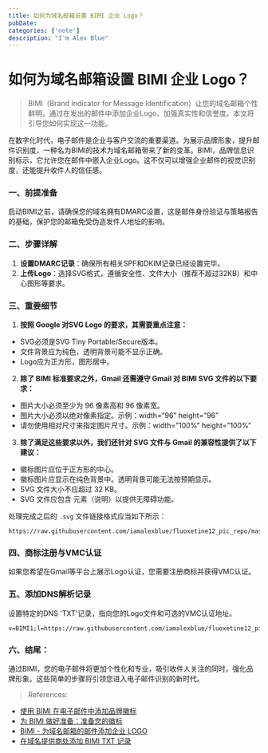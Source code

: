 ```yaml
---
title: 如何为域名邮箱设置 BIMI 企业 Logo？
pubDate:
categories: ['note']
description: "I'm Alex Blue"
---
```


# 如何为域名邮箱设置 BIMI 企业 Logo？

> BIMI（Brand Indicator for Message Identification）让您的域名邮箱个性鲜明，通过在发出的邮件中添加企业Logo，加强真实性和信誉度。本文将引导您如何实现这一功能。

在数字化时代，电子邮件是企业与客户交流的重要渠道。为展示品牌形象，提升邮件识别度，一种名为BIMI的技术为域名邮箱带来了新的变革。BIMI，品牌信息识别标示，它允许您在邮件中嵌入企业Logo。这不仅可以增强企业邮件的视觉识别度，还能提升收件人的信任感。

### 一、前提准备

启动BIMI之前，请确保您的域名拥有DMARC设置，这是邮件身份验证与策略报告的基础，保护您的邮箱免受伪造发件人地址的影响。

### 二、步骤详解

1. **设置DMARC记录**：确保所有相关SPF和DKIM记录已经设置完毕。
2. **上传Logo**：选择SVG格式，遵循安全性、文件大小（推荐不超过32KB）和中心图形等要求。

### 三、重要细节

1. **按照 Google 对SVG Logo 的要求，其需要重点注意：**

- SVG必须是SVG Tiny Portable/Secure版本。
- 文件背景应为纯色，透明背景可能不显示正确。
- Logo应为正方形，图形居中。

2. **除了 BIMI 标准要求之外，Gmail 还需遵守 Gmail 对 BIMI SVG 文件的以下要求：**

- 图片大小必须至少为 96 像素高和 96 像素宽。
- 图片大小必须以绝对像素指定。示例：width=”96” height=”96”
- 请勿使用相对尺寸来指定图片尺寸。示例：width=”100%” height=”100%”

3. **除了满足这些要求以外，我们还针对 SVG 文件与 Gmail 的兼容性提供了以下建议：**

- 徽标图片应位于正方形的中心。
- 徽标图片应显示在纯色背景中。透明背景可能无法按预期显示。
- SVG 文件大小不应超过 32 KB。
- SVG 文件应包含 <desc> 元素（说明）以提供无障碍功能。

处理完成之后的 `.svg` 文件链接格式应当如下所示：

```
https://raw.githubusercontent.com/iamalexblue/fluoxetine12_pic_repo/master/Resources/Email_BIMI_Logo.svg
```

### 四、商标注册与VMC认证

如果您希望在Gmail等平台上展示Logo认证，您需要注册商标并获得VMC认证。

### 五、添加DNS解析记录

设置特定的DNS 'TXT'记录，指向您的Logo文件和可选的VMC认证地址。

```
v=BIMI1;l=https://raw.githubusercontent.com/iamalexblue/fluoxetine12_pic_repo/master/Resources/Email_BIMI_Logo.svg
```

### 六、结尾：

通过BIMI，您的电子邮件将更加个性化和专业，吸引收件人关注的同时，强化品牌形象。这些简单的步骤将引领您进入电子邮件识别的新时代。

> References:

- [使用 BIMI 在电子邮件中添加品牌徽标](https://support.google.com/a/answer/10911320?hl=zh-Hans&sjid=15642333964812356936-AP)
- [为 BIMI 做好准备：准备您的徽标](https://www.gworg.com/problems/1504.html)
- [ BIMI - 为域名邮箱的邮件添加企业 LOGO ](https://www.httpsmail.com/bimi.html)
- [在域名提供商处添加 BIMI TXT 记录](https://support.google.com/a/answer/10911321?hl=zh-Hans)
